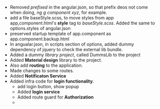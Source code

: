 - Removed *prefixed* in the angular.json, so that prefix deos not come when doing, *ng g component xyz*, for example. 
- add a file baseStyle.scss, to move styles from app app,component.html's **style** tag to *baseStyle.scss*. Added the same to options.styles of angular.json
- preserved startup template of app.component as app.component.backup.html
- In angualar.json, in scripts section of options, added dummy dependency of jquery to check the external lib bundle.
- Added a dummy *library project*, called DummsLib to the project
- Added **Material design** library to the project.
- Also add **routing** to the application.
- Made changes to some routes.
- Added **Notificaton Service**
- Added infra code for **login functionality**. 
    - add login button, show popup
    - Added **login service**
    - Added route guard for **Authorization**
    - 
